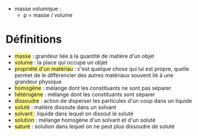 
- masse volumique : 
	- p = masse / volume




# Définitions

- <span style="background:#fff88f">masse</span> : grandeur liée à la quantité de matière d'un objet
- <span style="background:#fff88f">volume</span> : la place qui occupe un objet
- <span style="background:#fff88f">propriété d'un matériau</span> : c'est quelque chose qui lui est propre, quelle permet de le différencier des autres matériaux
souvent lié à une grandeur physique
- <span style="background:#fff88f">homogène</span> : mélange dont les constituants ne sont pas séparer
- <span style="background:#fff88f">hétérogène</span> : mélange dont les constituants sont séparer
- <span style="background:#fff88f">dissoudre</span> : action de disperser les particules d'un coup dans un liquide
- <span style="background:#fff88f">soluté</span> : matière dissoute dans un solvant
- <span style="background:#fff88f">solvant </span>: liquide dans lequel on dissout le soluté
- <span style="background:#fff88f">solution</span> : mélange homogène d'un solvant et d'un soluté
- <span style="background:#fff88f">saturé</span> : solution dans lequel on ne peut plus dissoudre de soluté